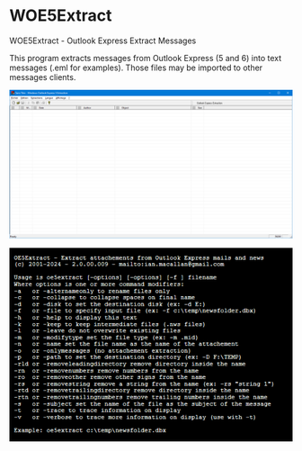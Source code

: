 # WOE5Extract
WOE5Extract - Outlook Express Extract Messages

This program extracts messages from Outlook Express (5 and 6) into text messages (.eml for examples).
Those files may be imported to other messages clients.

![WOE5Extract](https://github.com/Ian-Macallan/WOE5Extract/blob/9306d8ee2b460d42b9ba6220298fd5792f757aa3/Pictures/WOE5Extract.png)

![OE5Extract](https://github.com/Ian-Macallan/WOE5Extract/blob/9306d8ee2b460d42b9ba6220298fd5792f757aa3/Pictures/OE5Extract.png)
